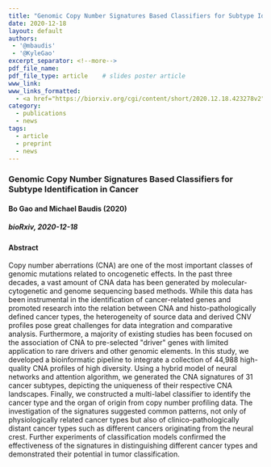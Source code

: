 ```yaml
---
title: "Genomic Copy Number Signatures Based Classifiers for Subtype Identification in Cancer"
date: 2020-12-18
layout: default
authors:
 - '@mbaudis'
 - '@KyleGao'
excerpt_separator: <!--more-->
pdf_file_name:
pdf_file_type: article    # slides poster article
www_link:
www_links_formatted:
  - <a href="https://biorxiv.org/cgi/content/short/2020.12.18.423278v2" target="_blank">[bioRxiv]</a>
category:
  - publications
  - news
tags:
  - article
  - preprint
  - news
---
```


### Genomic Copy Number Signatures Based Classifiers for Subtype Identification in Cancer
#### Bo Gao and Michael Baudis (2020)
##### bioRxiv, 2020-12-18
<!--more-->

#### Abstract

Copy number aberrations (CNA) are one of the most important classes of genomic mutations related to
oncogenetic effects. In the past three decades, a vast amount of CNA data has been generated by
molecular-cytogenetic and genome sequencing based methods. While this data has been instrumental
in the identification of cancer-related genes and promoted research into the relation between CNA
and histo-pathologically defined cancer types, the heterogeneity of source data and derived CNV
profiles pose great challenges for data integration and comparative analysis. Furthermore, a majority
of existing studies has been focused on the association of CNA to pre-selected "driver" genes with
limited application to rare drivers and other genomic elements. In this study, we developed a
bioinformatic pipeline to integrate a collection of 44,988 high-quality CNA profiles of high diversity.
Using a hybrid model of neural networks and attention algorithm, we generated the CNA signatures of
31 cancer subtypes, depicting the uniqueness of their respective CNA landscapes. Finally, we
constructed a multi-label classifier to identify the cancer type and the organ of origin from copy
number profiling data. The investigation of the signatures suggested common patterns, not only of
physiologically related cancer types but also of clinico-pathologically distant cancer types such as
different cancers originating from the neural crest. Further experiments of classification models
confirmed the effectiveness of the signatures in distinguishing different cancer types and demonstrated
their potential in tumor classification.

